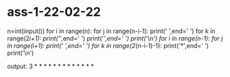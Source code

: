 # ass-1-22-02-22
n=int(input())
for i in range(n):
    for j in range(n-i-1):
        print(' ',end=' ')
    for k in range(2*i+1):
        print('*',end=' ')
        print('*',end=' ')
    print('\n')
for i in range(n-1):
    for j in range(i+1):
        print(' ',end=' ')
    for k in range(2*(n-i-1)-1):
        print('*',end=' ')
    print('\n')
    
 output:
 3
          *
        * * *
      * * * * *
        * * *
          *
    
